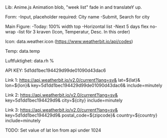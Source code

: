 Lib: Anime.js 
Animation blob, "week list" fade in and translateY up.


Form: 
    -Input, placeholder required: City name
    -Submit, Search for city

Main Figure:
    -Today: 100% width top 
        -Horizontal list
    -Next 5 days flex no-wrap
        -list för 3 kraven (Icon, Temperatur, Desc. In this order)



Icon: data.weather.icon (https://www.weatherbit.io/api/codes)

Temp: data.temp

Luftfuktighet: data.rh %



API KEY: 5d1dd1bec194429d99de01090d43dac6

Link 1: https://api.weatherbit.io/v2.0/current?lang=sv&
    lat=${lat}&
    lon=${lon}&
    key=5d1dd1bec194429d99de01090d43dac6&
    include=minutely


Link 2: https://api.weatherbit.io/v2.0/current?lang=sv&
    key=5d1dd1bec194429d9&
    city=${city}
    include=minutely

Link 3: https://api.weatherbit.io/v2.0/current?lang=sv&
    key=5d1dd1bec194429d9&
    postal_code=${zipcode}&
    country=${country}
    include=minutely




TODO: 
    Set value of lat lon from api
    under 1024